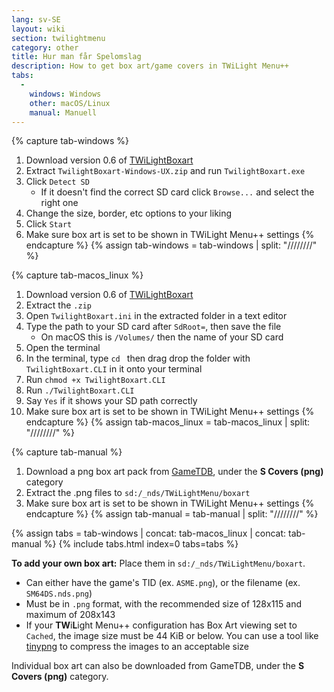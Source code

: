 ```yaml
---
lang: sv-SE
layout: wiki
section: twilightmenu
category: other
title: Hur man får Spelomslag
description: How to get box art/game covers in TWiLight Menu++
tabs:
  - 
    windows: Windows
    other: macOS/Linux
    manual: Manuell
---
```


{% capture tab-windows %}
1. Download version 0.6 of [TWiLightBoxart](https://github.com/KirovAir/TwilightBoxart/releases/tag/0.6)
1. Extract `TwilightBoxart-Windows-UX.zip` and run `TwilightBoxart.exe`
1. Click `Detect SD`
   - If it doesn't find the correct SD card click `Browse...` and select the right one
1. Change the size, border, etc options to your liking
1. Click `Start`
1. Make sure box art is set to be shown in TWiLight Menu++ settings
{% endcapture %}
{% assign tab-windows = tab-windows | split: "////////" %}

{% capture tab-macos_linux %}
1. Download version 0.6 of [TWiLightBoxart](https://github.com/KirovAir/TwilightBoxart/releases/tag/0.6)
1. Extract the `.zip`
1. Open `TwilightBoxart.ini` in the extracted folder in a text editor
1. Type the path to your SD card after `SdRoot=`, then save the file
   - On macOS this is `/Volumes/` then the name of your SD card
1. Open the terminal
1. In the terminal, type `cd ` then drag drop the folder with `TwilightBoxart.CLI` in it onto your terminal
1. Run `chmod +x TwilightBoxart.CLI`
1. Run `./TwilightBoxart.CLI`
1. Say `Yes` if it shows your SD path correctly
1. Make sure box art is set to be shown in TWiLight Menu++ settings
{% endcapture %}
{% assign tab-macos_linux = tab-macos_linux | split: "////////" %}

{% capture tab-manual %}
1. Download a png box art pack from [GameTDB](https://www.gametdb.com/DS/Downloads#cover_packs), under the **S Covers (png)** category
1. Extract the .png files to `sd:/_nds/TWiLightMenu/boxart`
1. Make sure box art is set to be shown in TWiLight Menu++ settings
{% endcapture %}
{% assign tab-manual = tab-manual | split: "////////" %}

{% assign tabs = tab-windows | concat: tab-macos_linux | concat: tab-manual %}
{% include tabs.html index=0 tabs=tabs %}

**To add your own box art:** Place them in `sd:/_nds/TWiLightMenu/boxart`.
- Can either have the game's TID (ex. `ASME.png`), or the filename (ex. `SM64DS.nds.png`)
- Must be in `.png` format, with the recommended size of 128x115 and maximum of 208x143
- If your **TW**i**L**ight Menu++ configuration has Box Art viewing set to `Cached`, the image size must be 44 KiB or below. You can use a tool like [tinypng](https://tinypng.com/) to compress the images to an acceptable size

Individual box art can also be downloaded from GameTDB, under the **S Covers (png)** category.
